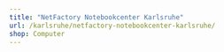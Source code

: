 ```yaml
---
title: "NetFactory Notebookcenter Karlsruhe"
url: /karlsruhe/netfactory-notebookcenter-karlsruhe/
shop: Computer
---
```

